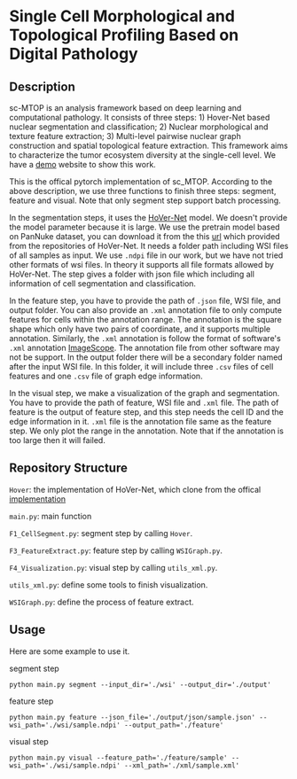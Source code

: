 # Single Cell Morphological and Topological Profiling Based on Digital Pathology

## Description

sc-MTOP is an analysis framework based on deep learning and computational pathology. It consists of three steps: 1) Hover-Net based nuclear segmentation and classification; 2) Nuclear morphological and texture feature extraction; 3) Multi-level pairwise nuclear graph construction and spatial topological feature extraction. This framework aims to characterize the tumor ecosystem diversity at the single-cell level. We have a [demo](http://101.132.124.14/#/dashboard) website to show this work.

This is the offical pytorch implementation of sc_MTOP. According to the above description, we use three functions to finish three steps: segment, feature and visual. Note that only segment step support batch processing.

In the segmentation steps, it uses the [HoVer-Net](https://github.com/vqdang/hover_net) model. We doesn't provide the model parameter because it is large. We use the pretrain model based on PanNuke dataset, you can download it from the this [url](https://drive.google.com/file/d/1SbSArI3KOOWHxRlxnjchO7_MbWzB4lNR/view) which provided from the repositories of HoVer-Net.  It needs a folder path including WSI files of all samples as input. We use `.ndpi` file in our work, but we have not tried other formats of wsi files. In theory it supports all file formats allowed by HoVer-Net. The step gives a folder with json file which including all information of cell segmentation and classification.

In the feature step, you have to provide the path of `.json` file, WSI file, and output folder. You can also provide an `.xml` annotation file to only compute features for cells within the annotation range. The annotation is the square shape which only have two pairs of coordinate, and it supports multiple annotation. Similarly, the `.xml` annotation is follow the format of software's `.xml` annotation [ImageScope](https://www.leicabiosystems.com/zh/digital-pathology/manage/aperio-imagescope/). The annotation file from other software may not be support. In the output folder there will be a secondary folder named after the input WSI file. In this folder, it will include three `.csv` files of cell features and one `.csv` file of graph edge information.

In the visual step, we make a visualization of the graph and segmentation. You have to provide the path of feature, WSI file and `.xml` file. The path of feature is the output of feature step, and this step needs the cell ID and the edge information in it. `.xml` file is the annotation file same as the feature step. We only plot the range in the annotation. Note that if the annotation is too large then it will failed.

## Repository Structure
`Hover`: the implementation of HoVer-Net, which clone from the offical [implementation](https://github.com/vqdang/hover_net)

`main.py`: main function

`F1_CellSegment.py`: segment step by calling `Hover`.

`F3_FeatureExtract.py`: feature step by calling `WSIGraph.py`.

`F4_Visualization.py`: visual step by calling `utils_xml.py`.

`utils_xml.py`: define some tools to finish visualization.

`WSIGraph.py`: define the process of feature extract.

## Usage
Here are some example to use it.

segment step

`python main.py segment --input_dir='./wsi' --output_dir='./output'`

feature step

`python main.py feature --json_file='./output/json/sample.json' --wsi_path='./wsi/sample.ndpi' --output_path='./feature'`

visual step

`python main.py visual --feature_path='./feature/sample' --wsi_path='./wsi/sample.ndpi' --xml_path='./xml/sample.xml'`